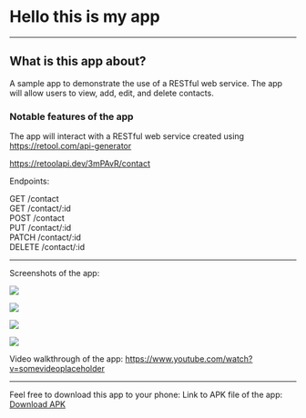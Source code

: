 # Hello this is my app


-----------

## What is this app about?

A sample app to demonstrate the use of a RESTful web service. The app will allow users to view, add, edit, and delete contacts.

### Notable features of the app

The app will interact with a RESTful web service created using https://retool.com/api-generator

https://retoolapi.dev/3mPAvR/contact

Endpoints:

GET    /contact  
GET    /contact/:id  
POST   /contact  
PUT    /contact/:id  
PATCH  /contact/:id  
DELETE /contact/:id




----------- 

Screenshots of the app:

![](.README_images/609f3741.png)

![](.README_images/0700e1f4.png)

![](.README_images/8dbfff3b.png)

![](.README_images/8dbfff3b.png)


Video walkthrough of the app:
https://www.youtube.com/watch?v=somevideoplaceholder


------------

Feel free to download this app to your phone:
Link to APK file of the app: [Download APK](./docs/app-release.apk)




